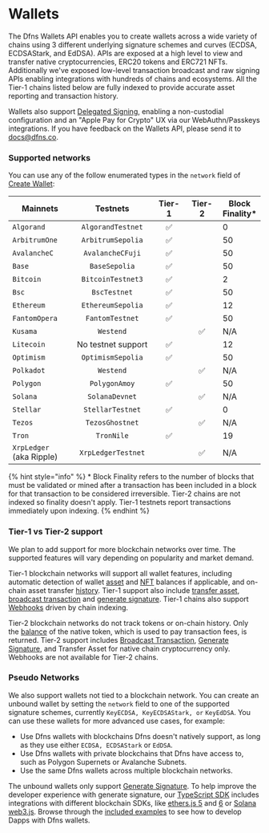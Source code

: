 # Wallets

The Dfns Wallets API enables you to create wallets across a wide variety of chains using 3 different underlying signature schemes and curves (ECDSA, ECDSAStark, and EdDSA).  APIs are exposed at a high level to view and transfer native cryptocurrencies, ERC20 tokens and ERC721 NFTs.  Additionally we've exposed low-level transaction broadcast and raw signing APIs enabling integrations with hundreds of chains and ecosystems.  All the Tier-1 chains listed below are fully indexed to provide accurate asset reporting and transaction history.&#x20;

Wallets also support [Delegated Signing](../../advanced-topics/delegated-signing.md), enabling a non-custodial configuration and an "Apple Pay for Crypto" UX via our WebAuthn/Passkeys integrations.   If you have feedback on the Wallets API, please send it to [docs@dfns.co](mailto:docs@dfns.co).&#x20;

### Supported networks <a href="#supported-networks" id="supported-networks"></a>

You can use any of the follow enumerated types in the `network` field of [Create Wallet](https://docs.dfns.co/dfns-docs/api-docs/wallets/create-wallet#request-body):

<table><thead><tr><th width="198">Mainnets</th><th width="211" align="center">Testnets</th><th width="82" align="center">Tier-1</th><th width="90" align="center">Tier-2</th><th>Block Finality* </th></tr></thead><tbody><tr><td><code>Algorand</code></td><td align="center"><code>AlgorandTestnet</code></td><td align="center"><span data-gb-custom-inline data-tag="emoji" data-code="2705">✅</span></td><td align="center"></td><td>0</td></tr><tr><td><code>ArbitrumOne</code></td><td align="center"><code>ArbitrumSepolia</code></td><td align="center"><span data-gb-custom-inline data-tag="emoji" data-code="2705">✅</span></td><td align="center"></td><td>50</td></tr><tr><td><code>AvalancheC</code></td><td align="center"><code>AvalancheCFuji</code></td><td align="center"><span data-gb-custom-inline data-tag="emoji" data-code="2705">✅</span></td><td align="center"></td><td>50</td></tr><tr><td><code>Base</code></td><td align="center"><code>BaseSepolia</code></td><td align="center"><span data-gb-custom-inline data-tag="emoji" data-code="2705">✅</span></td><td align="center"></td><td>50</td></tr><tr><td><code>Bitcoin</code></td><td align="center"><code>BitcoinTestnet3</code></td><td align="center"><span data-gb-custom-inline data-tag="emoji" data-code="2705">✅</span></td><td align="center"></td><td>2</td></tr><tr><td><code>Bsc</code></td><td align="center"><code>BscTestnet</code></td><td align="center"><span data-gb-custom-inline data-tag="emoji" data-code="2705">✅</span></td><td align="center"></td><td>50</td></tr><tr><td><code>Ethereum</code></td><td align="center"><code>EthereumSepolia</code></td><td align="center"><span data-gb-custom-inline data-tag="emoji" data-code="2705">✅</span></td><td align="center"></td><td>12</td></tr><tr><td><code>FantomOpera</code></td><td align="center"><code>FantomTestnet</code></td><td align="center"><span data-gb-custom-inline data-tag="emoji" data-code="2705">✅</span></td><td align="center"></td><td>50</td></tr><tr><td><code>Kusama</code></td><td align="center"><code>Westend</code></td><td align="center"></td><td align="center"><span data-gb-custom-inline data-tag="emoji" data-code="2705">✅</span></td><td>N/A</td></tr><tr><td><code>Litecoin</code></td><td align="center">No testnet support</td><td align="center"><span data-gb-custom-inline data-tag="emoji" data-code="2705">✅</span></td><td align="center"></td><td>12</td></tr><tr><td><code>Optimism</code></td><td align="center"><code>OptimismSepolia</code></td><td align="center"><span data-gb-custom-inline data-tag="emoji" data-code="2705">✅</span></td><td align="center"></td><td>50</td></tr><tr><td><code>Polkadot</code></td><td align="center"><code>Westend</code></td><td align="center"></td><td align="center"><span data-gb-custom-inline data-tag="emoji" data-code="2705">✅</span></td><td>N/A</td></tr><tr><td><code>Polygon</code></td><td align="center"><code>PolygonAmoy</code></td><td align="center"><span data-gb-custom-inline data-tag="emoji" data-code="2705">✅</span></td><td align="center"></td><td>50</td></tr><tr><td><code>Solana</code></td><td align="center"><code>SolanaDevnet</code></td><td align="center"></td><td align="center"><span data-gb-custom-inline data-tag="emoji" data-code="2705">✅</span></td><td>N/A</td></tr><tr><td><code>Stellar</code></td><td align="center"><code>StellarTestnet</code></td><td align="center"><span data-gb-custom-inline data-tag="emoji" data-code="2705">✅</span></td><td align="center"></td><td>0</td></tr><tr><td><code>Tezos</code></td><td align="center"><code>TezosGhostnet</code></td><td align="center"></td><td align="center"><span data-gb-custom-inline data-tag="emoji" data-code="2705">✅</span></td><td>N/A</td></tr><tr><td><code>Tron</code></td><td align="center"><code>TronNile</code></td><td align="center"><span data-gb-custom-inline data-tag="emoji" data-code="2705">✅</span></td><td align="center"></td><td>19</td></tr><tr><td><code>XrpLedger</code> (aka Ripple)</td><td align="center"><code>XrpLedgerTestnet</code></td><td align="center"></td><td align="center"><span data-gb-custom-inline data-tag="emoji" data-code="2705">✅</span></td><td>N/A</td></tr></tbody></table>

{% hint style="info" %}
\* Block Finality refers to the number of blocks that must be validated or mined after a transaction has been included in a block for that transaction to be considered irreversible.   Tier-2 chains are not indexed so finality doesn't apply.  Tier-1 testnets report transactions immediately upon indexing.&#x20;
{% endhint %}

### Tier-1 vs Tier-2 support

We plan to add support for more blockchain networks over time. The supported features will vary depending on popularity and market demand.

Tier-1 blockchain networks will support all wallet features, including automatic detection of wallet [asset](get-wallet-assets.md) and [NFT](get-wallet-nfts.md) balances if applicable, and on-chain asset transfer [history](get-wallet-history.md). Tier-1 support also include [transfer asset](transfer-asset-from-wallet.md), [broadcast transaction](broadcast-transaction-from-wallet/) and [generate signature](generate-signature-from-wallet/).  Tier-1 chains also support [Webhooks](../webhooks/) driven by chain indexing.&#x20;

Tier-2 blockchain networks do not track tokens or on-chain history. Only the [balance](get-wallet-assets.md) of the native token, which is used to pay transaction fees, is returned. Tier-2 support includes [Broadcast Transaction](broadcast-transaction-from-wallet/), [Generate Signature](generate-signature-from-wallet/),  and Transfer Asset for native chain cryptocurrency only.  Webhooks are not available for Tier-2 chains.&#x20;

### Pseudo Networks <a href="#pseudo-networks" id="pseudo-networks"></a>

We also support wallets not tied to a blockchain network.  You can create an unbound wallet by setting the `network` field to one of the supported signature schemes, currently `KeyECDSA, KeyECDSAStark, or` `KeyEdDSA`. You can use these wallets for more advanced use cases, for example:

* Use Dfns wallets with blockchains Dfns doesn't natively support, as long as they use either `ECDSA, ECDSAStark` or `EdDSA`.
* Use Dfns wallets with private blockchains that Dfns have access to, such as Polygon Supernets or Avalanche Subnets.
* Use the same Dfns wallets across multiple blockchain networks.

The unbound wallets only support [Generate Signature](generate-signature-from-wallet/). To help improve the developer experience with generate signature, our [TypeScript SDK](https://github.com/dfnsext/typescript-sdk) includes integrations with different blockchain SDKs, like [ethers.js 5](https://github.com/dfnsext/typescript-sdk/tree/m/packages/lib-ethersjs5) and [6](https://github.com/dfnsext/typescript-sdk/tree/m/packages/lib-ethersjs6) or [Solana web3.js](https://github.com/dfnsext/typescript-sdk/tree/m/packages/lib-solana). Browse through the [included examples](https://github.com/dfnsext/typescript-sdk/tree/m/examples) to see how to develop Dapps with Dfns wallets.
